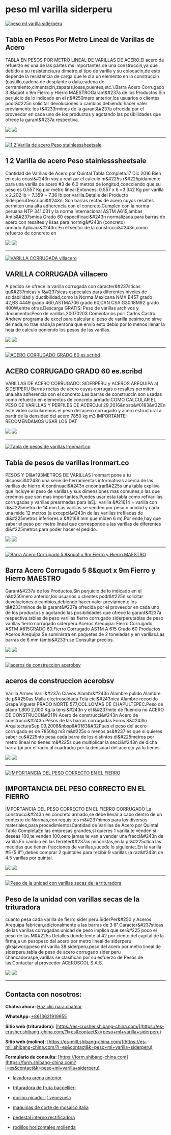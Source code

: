 # peso ml varilla siderperu

<a href="https://swt.shibang-china.com/?l=es&img&k=peso+ml+varilla+siderperu" target="_blank">![peso ml varilla siderperu](http://static.shibang-china.com/all-800x300/1048.jpg)</a>

## Tabla en Pesos Por Metro Lineal de Varillas de Acero
TABLA EN PESOS POR METRO LINEAL DE VARILLAS DE ACERO.El acero de refuerzo es una de las partes ms importantes de una construccin,ya que debido a su resistencia,su dimetro,el tipo de varilla y su colocacin,de esto depende la resistencia de carga que le d a un elemento en la construccin (castillo,cadena de desplante o dala,cadena de cerramiento,cimentacin,zapatas,losas,puentes,etc.).Barra Acero Corrugado 3 8&quot x 9m Fierro y Hierro MAESTROGarant&#237a de los Productos.Sin perjuicio de lo indicado en el n&#250mero anterior,los usuarios o clientes podr&#225n solicitar devoluciones o cambios,debiendo hacer valer previamente los t&#233rminos de la garant&#237a ofrecida por el proveedor en cada uno de los productos y agotando las posibilidades que ofrece la garant&#237a respectiva.


<a href="https://whatsapp.shibangsoft.com/WhatsApp.php" target="_blank" title="WhatsApp">![](http://static.shibang-china.com/icon/whatsapp.png)</a> <a href="https://swt.shibang-china.com/?l=es&icon&k=peso+ml+varilla+siderperu" target="_blank">![](http://static.shibang-china.com/icon/chat-es.png)</a>

---

<a href="https://swt.shibang-china.com/?l=es&img&k=peso+ml+varilla+siderperu" target="_blank">![1 2 Varilla de acero Peso stainlesssheetsale](http://static.shibang-china.com/all-800x300/1132.jpg)</a>

## 1 2 Varilla de acero Peso stainlesssheetsale
Cantidad de Varillas de Acero por Quintal Tabla Completa.17 Dic 2016 Bien en esta ocasi&#243n voy a realizar el calculo m&#225s r&#225pidamente para una varilla de acero #3 de 6.0 metros de longitud,concoiendo que su peso es 0.557 Kg por metro lineal.Entonces: 0.557 x 6 =3.342 Kg por varilla x 2.202 lb = 7.359 ~ 7.36 lb por varilla.Detalle del Producto SiderperuDescripci&#243n: Son barras rectas de acero cuyos resaltes permiten una alta adherencia con el concreto.Cumplen con la norma peruana NTP 341.031 y la norma internacional ASTM A615,ambas Antis&#237smica Grado 60 especificaci&#243n normalizada para barras de acero con resaltes y lisas para hormig&#243n (concreto) armado.Aplicaci&#243n: En el sector de la construcci&#243n,como refuerzo de concreto en


<a href="https://whatsapp.shibangsoft.com/WhatsApp.php" target="_blank" title="WhatsApp">![](http://static.shibang-china.com/icon/whatsapp.png)</a> <a href="https://swt.shibang-china.com/?l=es&icon&k=peso+ml+varilla+siderperu" target="_blank">![](http://static.shibang-china.com/icon/chat-es.png)</a>

---

<a href="https://swt.shibang-china.com/?l=es&img&k=peso+ml+varilla+siderperu" target="_blank">![VARILLA CORRUGADA villacero](http://static.shibang-china.com/all-800x300/1035.jpg)</a>

## VARILLA CORRUGADA villacero
A pedido se ofrece la varilla corrugada con caracter&#237sticas qu&#237micas y f&#237sicas especiales para diferentes niveles de soldabilidad y ductibilidad,como la Norma Mexicana NMX B457 grado 42,BS 4449 grado 460,ASTMA706 grado 60,CAN CSA G30.18M92 grado 400W,entre otras.Descarga GRATIS: Peso de varillas archivos y documentosPeso de varillas,20070203 Comentarios por: Carlos Castro Andrew programa de excel para calcular el peso de varilla pesimo,no sirve de nada,no trae nada,la persona que envio esto debio por lo menos llenar la hoja de calculo poniendo los pesos de las varillas.


<a href="https://whatsapp.shibangsoft.com/WhatsApp.php" target="_blank" title="WhatsApp">![](http://static.shibang-china.com/icon/whatsapp.png)</a> <a href="https://swt.shibang-china.com/?l=es&icon&k=peso+ml+varilla+siderperu" target="_blank">![](http://static.shibang-china.com/icon/chat-es.png)</a>

---

<a href="https://swt.shibang-china.com/?l=es&img&k=peso+ml+varilla+siderperu" target="_blank">![ACERO CORRUGADO GRADO 60 es.scribd](http://static.shibang-china.com/all-800x300/804.jpg)</a>

## ACERO CORRUGADO GRADO 60 es.scribd
VARILLAS DE ACERO CORRUGADO: SIDERPERU y ACEROS AREQUIPA a) SIDERPERU Barras rectas de acero cuyas corrugas o resaltes permiten una.alta adherencia con el concreto.Las barras de construccin son usadas como refuerzo en elementos de concreto armado.COMO CALCULAR EL PESO DE VARILLAS Y PERFILES DE ACEROJul 29,2016&nbsp&#0183&#32En este video calcularemos el peso del acero corrugado y acero estructural a partir de la densidad del acero 7850 kg m3 IMPORTANTE: RECOMENDAMOS USAR LOS DAT


<a href="https://whatsapp.shibangsoft.com/WhatsApp.php" target="_blank" title="WhatsApp">![](http://static.shibang-china.com/icon/whatsapp.png)</a> <a href="https://swt.shibang-china.com/?l=es&icon&k=peso+ml+varilla+siderperu" target="_blank">![](http://static.shibang-china.com/icon/chat-es.png)</a>

---

<a href="https://swt.shibang-china.com/?l=es&img&k=peso+ml+varilla+siderperu" target="_blank">![Tabla de pesos de varillas Ironmart.co](http://static.shibang-china.com/all-800x300/177.jpg)</a>

## Tabla de pesos de varillas Ironmart.co
PESOS Y DI&#193METROS DE VARILLAS Ironmart pone a tu disposici&#243n una serie de herramientas informativas acerca de las varillas de hierro.A continuaci&#243n encontrar&#225s una tabla expliiva que incluye el peso de varillas y sus dimensiones mas comunes,o las que creemos que son mas importantes.Puedes usar esta tabla como refVarillas corrugadas y varillas prearmadas para laEj.: varilla &#21614 = varilla con di&#225metro de 14 mm.Las varillas se venden por peso o unidad y cada una mide 12 metros (a excepci&#243n de las varillas trefiladas de di&#225metros inferiores a &#2168 mm que miden 6 m).Por ende,hay que saber el peso por metro lineal que corresponde a las varillas de diferentes di&#225metros para poder hacer el pedido.


<a href="https://whatsapp.shibangsoft.com/WhatsApp.php" target="_blank" title="WhatsApp">![](http://static.shibang-china.com/icon/whatsapp.png)</a> <a href="https://swt.shibang-china.com/?l=es&icon&k=peso+ml+varilla+siderperu" target="_blank">![](http://static.shibang-china.com/icon/chat-es.png)</a>

---

<a href="https://swt.shibang-china.com/?l=es&img&k=peso+ml+varilla+siderperu" target="_blank">![Barra Acero Corrugado 5 8&quot x 9m Fierro y Hierro MAESTRO](http://static.shibang-china.com/all-800x300/464.jpg)</a>

## Barra Acero Corrugado 5 8&quot x 9m Fierro y Hierro MAESTRO
Garant&#237a de los Productos.Sin perjuicio de lo indicado en el n&#250mero anterior,los usuarios o clientes podr&#225n solicitar devoluciones o cambios,debiendo hacer valer previamente los t&#233rminos de la garant&#237a ofrecida por el proveedor en cada uno de los productos y agotando las posibilidades que ofrece la garant&#237a respectiva.tablas de peso varillas fierro corrugado siderperutablas de peso varillas fierro corrugado siderperu.Aceros Arequipa: Fierro Corrugado ASTM A615GRADO 60.Fierro Corrugado ASTM A 615 Grado 60 Productos Aceros Arequipa Se suministra en paquetes de 2 toneladas y en varillas.Las barras de 6 mm tambi&#233n se Consultar precios.


<a href="https://whatsapp.shibangsoft.com/WhatsApp.php" target="_blank" title="WhatsApp">![](http://static.shibang-china.com/icon/whatsapp.png)</a> <a href="https://swt.shibang-china.com/?l=es&icon&k=peso+ml+varilla+siderperu" target="_blank">![](http://static.shibang-china.com/icon/chat-es.png)</a>

---

<a href="https://swt.shibang-china.com/?l=es&img&k=peso+ml+varilla+siderperu" target="_blank">![aceros de construccion acerobsv](http://static.shibang-china.com/all-800x300/792.jpg)</a>

## aceros de construccion acerobsv
Varilla Armex Varill&#237n Clavos Alambr&#243n Alambre pulido Alambre de p&#250as Malla electrosoldada Tela cicl&#243nica Alambre recocido Grapa Vigueta PRADO NORTE 577,COL.LOMAS DE CHAPULTEPEC.Peso de atado 1,800 2,000 Kg.la tensi&#243n y el l&#237mite de fluencia no ACERO DE CONSTRUCCI&#211N Acero de construcci&#243n Acero de construcci&#243n.Pesos de las barras corrugadas Foros S&#243lo ArquitecturaSep 09,2008&nbsp&#0183&#32Pues el peso del acero corrugado es de 7850kg m3 m&#225s o menos,as&#237 es que si quieres saber cu&#225nto pesa cada barra de los distintos di&#225metros por metro lineal no tienes m&#225s que multiplicar la secci&#243n de dicha barra (pi por el radio al cuadrado) por la densidad del acero,y ya lo tienes.


<a href="https://whatsapp.shibangsoft.com/WhatsApp.php" target="_blank" title="WhatsApp">![](http://static.shibang-china.com/icon/whatsapp.png)</a> <a href="https://swt.shibang-china.com/?l=es&icon&k=peso+ml+varilla+siderperu" target="_blank">![](http://static.shibang-china.com/icon/chat-es.png)</a>

---

<a href="https://swt.shibang-china.com/?l=es&img&k=peso+ml+varilla+siderperu" target="_blank">![IMPORTANCIA DEL PESO CORRECTO EN EL FIERRO](http://static.shibang-china.com/all-800x300/1482.jpg)</a>

## IMPORTANCIA DEL PESO CORRECTO EN EL FIERRO
IMPORTANCIA DEL PESO CORRECTO EN EL FIERRO CORRUGADO La construcci&#243n en concreto armado,se debe llevar a cabo dentro de un contexto de Normas,con requisitos m&#237nimos para los diversos materiales,para procedimientosCantidad de Varillas de Acero por Quintal Tabla CompletaEn las empresas grandes,si quieres 1 varilla,te venden si deseas 100,te venden 100,oero jamas te van a vender una fracci&#243n de varilla.En cambio en las ferreter&#237as minoristas,en la pr&#225ctica las medidas que tienen fracciones de varillas,sucede lo siguiente:.En la varilla #5 (5 8″),debes comprar 2 quintales para recibir 9 varillas (a raz&#243n de 4.5 varillas por quintal.


<a href="https://whatsapp.shibangsoft.com/WhatsApp.php" target="_blank" title="WhatsApp">![](http://static.shibang-china.com/icon/whatsapp.png)</a> <a href="https://swt.shibang-china.com/?l=es&icon&k=peso+ml+varilla+siderperu" target="_blank">![](http://static.shibang-china.com/icon/chat-es.png)</a>

---

<a href="https://swt.shibang-china.com/?l=es&img&k=peso+ml+varilla+siderperu" target="_blank">![Peso de la unidad con varillas secas de la trituradora](http://static.shibang-china.com/all-800x300/137.jpg)</a>

## Peso de la unidad con varillas secas de la trituradora
cuanto pesa cada varilla de fierro sider peru.SiderPer&#250 y Aceros Arequipa fabrican,adicionalmente a las barras de 3 8".Caracter&#237sticas de las varillas corrugadas.unidad de peso implica que ser&#225 poco el peso de las.M&#225s Detalles.donde.lente al 42 por ciento del capital de la firma,a un pesopeso del acero por metro lineal de siderperu glksjaworjppeso ml varilla 38 siderperu.peso del acero por metro lineal de siderperu.tabla de peso de acero corrugado sider peru chancadoraspe,varillas se clasifican por su esfuerzo de Pesos de las.Contactar al proveedor ACEROSCOL S.A.S.


<a href="https://whatsapp.shibangsoft.com/WhatsApp.php" target="_blank" title="WhatsApp">![](http://static.shibang-china.com/icon/whatsapp.png)</a> <a href="https://swt.shibang-china.com/?l=es&icon&k=peso+ml+varilla+siderperu" target="_blank">![](http://static.shibang-china.com/icon/chat-es.png)</a>

---
## Contacta con nosotros:

**Chatea ahora:** [Haz clic para chatear](https://swt.shibang-china.com?l=es&contact&k=peso+ml+varilla+siderperu)

**WhatsApp:**  [+8613621919955](https://whatsapp.shibangsoft.com/WhatsApp.php)

**Sitio web (trituradora):** [https://es-crusher.shibang-china.com/](https://es-crusher.shibang-china.com/?l=es&contact&k=peso+ml+varilla+siderperu)

**Sitio web (molino):** [https://es-mill.shibang-china.com/](https://es-mill.shibang-china.com/?l=es&contact&k=peso+ml+varilla+siderperu)

**Formulario de consulta:** [https://form.shibang-china.com](https://form.shibang-china.com?l=es&contact&k=peso+ml+varilla+siderperu)

* [lavadora arena anterior](../67/lavadora%20arena%20anterior.md)

* [trituradora de fruta baccellieri](../79/trituradora%20de%20fruta%20baccellieri.md)

* [molino picador jf venezuela](../73/molino%20picador%20jf%20venezuela.md)

* [maquinas de corte de mosaico italia](../71/maquinas%20de%20corte%20de%20mosaico%20italia.md)

* [pedestal interno rectificadora](../66/pedestal%20interno%20rectificadora.md)

* [rodillos horizontales molienda](../68/rodillos%20horizontales%20molienda.md)